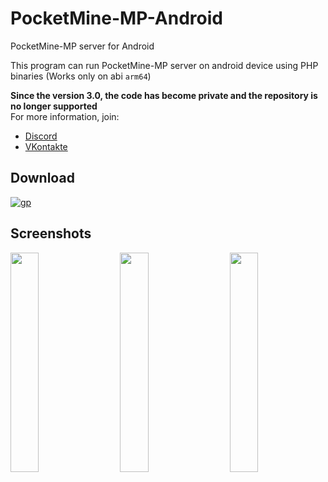 # PocketMine-MP-Android
PocketMine-MP server for Android

This program can run PocketMine-MP server on android device using PHP binaries (Works only on abi `arm64`)

__Since the version 3.0, the code has become private and the repository is no longer supported__
<br/>For more information, join:
- [Discord](https://discord.gg/zyyrjygnxS)
- [VKontakte](https://vk.com/pocketmine_app)

## Download
[![gp](https://play.google.com/intl/en_us/badges/images/badge_new.png)](https://play.google.com/store/apps/details?id=io.scer.pocketmine)

## Screenshots
<p float="left">
    <img src='./media/control.png' width="30%">
    <img src='./media/console.png' width="30%" hspace="4%">
    <img src='./media/settings.png' width="30%">
</p>